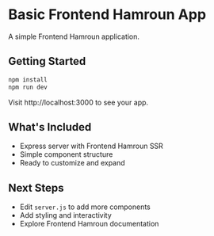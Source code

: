 # Basic Frontend Hamroun App

A simple Frontend Hamroun application.

## Getting Started

```bash
npm install
npm run dev
```

Visit http://localhost:3000 to see your app.

## What's Included

- Express server with Frontend Hamroun SSR
- Simple component structure
- Ready to customize and expand

## Next Steps

- Edit `server.js` to add more components
- Add styling and interactivity
- Explore Frontend Hamroun documentation
